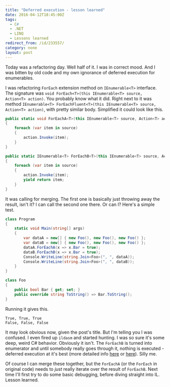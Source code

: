 ```yaml
---
title: "Deferred execution - lesson learned"
date: 2016-04-12T18:45:00Z
tags:
  - C#
  - .NET
  - LINQ
  - Lessons learned
redirect_from: /id/233557/
category: none
layout: post
---
```

Today was a refactoring day. Well half of it. I was in correct mood. And I was bitten by old code and my own ignorance of deferred execution for enumerables.

<!-- excerpt -->

I was refactoring `ForEach` extension method on `IEnumerable<T>` interface. The signature was `void ForEach<T>(this IEnumerable<T> source, Action<T> action)`. You probably know what it did. Right next to it was method `IEnumerable<T> ForEachFluent<T>(this IEnumerable<T> source, Action<T> action)`, with pretty similar body. Simplified it could look like this.

```csharp
public static void ForEachA<T>(this IEnumerable<T> source, Action<T> action)
{
    foreach (var item in source)
    {
        action.Invoke(item);
    }
}

public static IEnumerable<T> ForEachB<T>(this IEnumerable<T> source, Action<T> action)
{
    foreach (var item in source)
    {
        action.Invoke(item);
        yield return item;
    }
}
```

It was calling for merging. The first one is basically just throwing away the result, isn't it? I can call the second one there. Or can I? Here's a simple test.

```csharp
class Program
{
    static void Main(string[] args)
    {
        var dataA = new[] { new Foo(), new Foo(), new Foo() };
        var dataB = new[] { new Foo(), new Foo(), new Foo() };
        dataA.ForEachA(x => x.Bar = true);
        dataB.ForEachB(x => x.Bar = true);
        Console.WriteLine(string.Join<Foo>(", ", dataA));
        Console.WriteLine(string.Join<Foo>(", ", dataB));
    }
}

class Foo
{
    public bool Bar { get; set; }
    public override string ToString() => Bar.ToString();
}
```

Running it gives this.

```text
True, True, True
False, False, False
```

It may look obvious now, given the post's title. But I'm telling you I was confused. I even fired up `ildasm` and started hunting. I was so sure it's some deep, weird C# behavior. Obviously it isn't. The `ForEachB` is turned into enumerator and until somebody really goes through it, nothing is executed - deferred execution at it's best (more detailed info [here][1] or [here][2]). Silly me. 

Of course I can merge these together, but the `ForEachA` (or the `ForEach` in original code) needs to _just_ really iterate over the result of `ForEachB`. Next time I'll first try to do some basic debugging, before diving straight into IL. Lesson learned.

[1]: https://blogs.msdn.microsoft.com/charlie/2007/12/10/linq-and-deferred-execution/
[2]: https://msdn.microsoft.com/en-us/library/bb669162.aspx